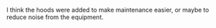 I think the hoods were added to make maintenance easier, or maybe to reduce noise from the equipment.
